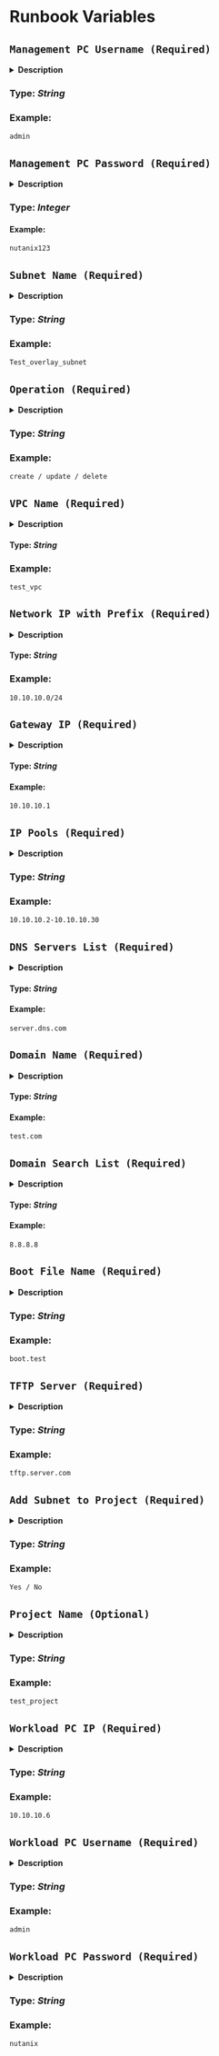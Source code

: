 # Runbook Variables

## **`Management PC Username (Required)`** 

  <details>
  <summary><b>Description</b></summary>
  This variable should be provided as input to specify the username used for authentication with the Nutanix Prism Central management interface. The management username is required for performing administrative tasks on the Nutanix cluster through the Prism Central management interface. It allows access to features such as health monitoring, capacity planning, resource management, and user management.

  Nutanix Prism Central is a web-based management interface that allows administrators to manage and monitor multiple Nutanix clusters from a single interface. It provides a unified management experience across multiple Nutanix clusters and enables centralized management of virtualization, storage, and network resources.

  The Nutanix Prism Central management interface provides various features such as health monitoring, capacity planning, resource management, and user management. It also allows administrators to create and manage virtual machines, configure storage policies, and set up data protection policies.

  To access the Prism Central management interface, you need to have valid credentials, which typically include a username and password. Once logged in, you can perform various administrative tasks, such as creating and managing Nutanix clusters, configuring network and storage resources, and monitoring the health and performance of your Nutanix infrastructure.
  </details>  
  
  ### **Type:** _String_

  ### **Example:**
  ```
  admin
  ```

## **`Management PC Password (Required)`**

  <details>
  <summary><b>Description</b></summary>
  This variable should be provided as input to specify the password used for authentication with the Nutanix Prism Central management interface. The management password is required for performing administrative tasks on the Nutanix cluster through the Prism Central management interface. It is used in combination with the management username to authenticate and access features such as health monitoring, capacity planning, resource management, and user management.
  </details>

  ### **Type:** _Integer_

  #### **Example:**
  ```
  nutanix123
  ```

## **`Subnet Name (Required)`**

  <details>
  <summary><b>Description</b></summary>
  The overlay subnet name represents the name assigned to a specific overlay subnet within the Nutanix environment. It provides a unique identifier for the overlay subnet.

  The Nutanix overlay subnet is a virtual network created within the Nutanix environment that allows for seamless communication between virtual machines (VMs) and other network entities. It operates as an overlay on top of the physical network infrastructure, providing a secure and isolated network environment.

  The overlay subnet enables VMs to communicate with each other regardless of their physical location or the underlying network infrastructure. It abstracts the underlying network details and provides a virtualized network space for VMs to interact.

  The Nutanix overlay subnet utilizes various technologies, such as VXLAN (Virtual Extensible LAN), to encapsulate and tunnel network traffic between VMs. This enables VMs to communicate as if they were on the same local network, even if they are distributed across different physical hosts or datacenters.

  By using overlay networks, Nutanix allows for flexible deployment and scaling of VMs without being constrained by physical network limitations. It simplifies network management and provides the foundation for building highly available and resilient virtualized infrastructures.

  The overlay subnet also incorporates network security features, such as micro-segmentation and network policies, to enforce access controls and protect against unauthorized access. These security measures help isolate and protect individual VMs and ensure the integrity of the overlay network.

  Overall, the Nutanix overlay subnet plays a crucial role in enabling efficient and secure communication among VMs within the Nutanix environment, providing a flexible and scalable network infrastructure for virtualized workloads.
  </details>

  ### **Type:** _String_

  ### **Example:**
  ```
  Test_overlay_subnet
  ```

## **`Operation (Required)`**

  <details>
  <summary><b>Description</b></summary>
    This variable is used to determine the type of operation to perform on a Nutanix overlay subnet. It should be set to 'create', 'update', or 'delete', depending on the desired action.

    'create': Use this option to create a new Nutanix overlay subnet.
    'update': Use this option to modify an existing Nutanix overlay subnet.
    'delete': Use this option to remove an existing Nutanix overlay subnet.

    Setting the correct value for this variable is crucial as it determines the specific API call to be made to the Nutanix management platform.

    Please note that certain operations may require additional parameters or configuration options, depending on the specific resource being created, updated, or deleted. Refer to the Nutanix documentation and API reference for detailed requirements of each operation.

    It is important to understand that Nutanix overlay subnets play a vital role in managing virtual networks within a Nutanix cluster. Therefore, any modifications made to these subnets can significantly impact the overall cluster performance. To mitigate any potential issues, it is highly recommended to follow best practices and thoroughly test any changes in a non-production environment before deploying them in a production environment.

  </details>

  ### **Type:** _String_

  ### **Example:**
  ```
  create / update / delete
  ```

## **`VPC Name (Required)`**

  <details>
  <summary><b>Description</b></summary>
  This variable represents the name of a Nutanix Virtual Private Cloud (VPC) and is used to identify and reference a specific VPC within a Nutanix environment.
  Nutanix VPC (Virtual Private Cloud) is a virtual network infrastructure provided by Nutanix for managing and organizing resources within a cloud environment. It is designed to create isolated network environments where virtual machines (VMs) and other resources can be deployed and interconnected securely.

  In Nutanix, a VPC allows users to define their own private network space with its own IP address range, subnets, and routing rules. It provides a logical abstraction of the network infrastructure, enabling users to create multiple VPCs within a Nutanix cluster and isolate resources based on different requirements, applications, or tenants.

  Key features and benefits of Nutanix VPC include:

    Network Isolation: VPCs enable logical network isolation, allowing different environments or tenants to operate independently within their own private network space.

    IP Address Management: Users can define their IP address range and subnets for each VPC, ensuring efficient IP address management and minimizing conflicts.

    Security and Segmentation: VPCs provide security controls, such as security groups, network access control lists (ACLs), and routing policies, to enforce access control and traffic segmentation between different VPCs or resources.

    Scalability and Flexibility: Nutanix VPCs can be easily scaled up or down based on resource requirements. They provide flexibility in terms of adding or removing subnets, updating IP address ranges, and adjusting network configurations.

    Connectivity Options: VPCs can be connected to other networks, such as on-premises data centers or external networks, using VPN (Virtual Private Network) or direct connectivity options, enabling hybrid cloud deployments.

  Nutanix VPCs play a vital role in managing and organizing the network infrastructure within Nutanix environments, enabling secure and isolated deployments of virtual resources.



  </details>

  #### **Type:** _String_

  ### **Example:**
  ```
  test_vpc
  ```

## **`Network IP with Prefix (Required)`**

  <details>
  <summary><b>Description</b></summary>
  In a Nutanix overlay subnet, the network IP with prefix refers to the IP address range allocated to the subnet, along with the associated subnet mask or prefix length. The network IP represents the base address of the subnet, while the prefix indicates the number of bits used to define the subnet.

  For example, if the network IP is 192.168.0.0 and the prefix is /24, it means that the subnet includes IP addresses ranging from 192.168.0.0 to 192.168.0.255, with a subnet mask of 255.255.255.0.

  The prefix length is represented as the number of consecutive bits set to 1 in the subnet mask. In the example above, /24 indicates that the first 24 bits of the IP address are used to identify the network portion, while the remaining 8 bits are available for host addresses.

  The network IP with prefix is essential for defining the address space and subnet boundaries within a Nutanix overlay subnet. It helps in determining the range of available IP addresses and configuring the appropriate network settings for virtual machines, routing, and connectivity within the subnet.
  </details>

  #### **Type:** _String_

  ### **Example:**
  ```
  10.10.10.0/24
  ```

## **`Gateway IP (Required)`**

  <details>
  <summary><b>Description</b></summary>
  In a subnet overlay network, a gateway IP refers to the IP address assigned to the gateway device within the overlay network. The gateway acts as an intermediary between the overlay network and external networks or other subnets.

  The specific IP address of the gateway depends on the configuration of the overlay network. Typically, the gateway IP address is chosen from within the range of IP addresses assigned to the subnet. It serves as the default gateway for devices within the subnet to communicate with devices outside the subnet or in other subnets.

  For example, let's say you have an overlay network with a subnet using the IP address range 192.168.0.0/24. The gateway IP address might be assigned as 192.168.0.1. This means that any device within the subnet would use 192.168.0.1 as the gateway IP to send traffic outside the subnet.

  It's important to note that the specific configuration of a subnet overlay network, including the choice of gateway IP, can vary depending on the network infrastructure and the technology being used for overlay networking, such as Virtual Extensible LAN (VXLAN) or Generic Routing Encapsulation (GRE)..
  </details>

  #### **Type:** _String_

  #### **Example:**
  ```
  10.10.10.1
  ```

## **`IP Pools (Required)`**

  <details>
  <summary><b>Description</b></summary>
  In Nutanix, an overlay subnet IP pool is a range of IP addresses used for overlay networking within the Nutanix environment. These IP addresses are assigned to virtual machines (VMs) and services running on the Nutanix cluster.

  The overlay subnet IP pools in Nutanix are typically managed by the Acropolis Distributed Network Encryption (ADNE) feature, which provides network encryption and segmentation capabilities. ADNE uses VXLAN (Virtual Extensible LAN) technology to create overlay networks.

  To configure overlay subnet IP pools in Nutanix, you would typically follow these steps:

    Access the Nutanix Prism Central web interface.
    Navigate to the Networking section and locate the ADNE settings.
    Create a new overlay subnet IP pool or modify an existing one.
    Specify the IP address range for the pool, ensuring it does not overlap with other networks or subnets in your environment.
    Define any additional settings or options, such as the subnet mask, gateway IP, DNS servers, etc.
    Save the configuration.

  Once the overlay subnet IP pool is configured, Nutanix will automatically allocate IP addresses from the pool to the virtual machines and services as they are created within the Nutanix cluster. This allows for seamless communication and networking between the VMs and services, while maintaining security and isolation through the overlay network.

  It's important to note that the exact steps and terminology may vary depending on the specific version of Nutanix software you are using. It's recommended to consult the official Nutanix documentation or contact Nutanix support for detailed instructions based on your environment.

  </details>

  ### **Type:** _String_

  ### **Example:**
  ```
  10.10.10.2-10.10.10.30
  ```

## **`DNS Servers List (Required)`**

  <details>
  <summary><b>Description</b></summary>
  The Nutanix overlay subnet DNS servers are the DNS servers that are configured specifically for the overlay network subnet in a Nutanix environment. These DNS servers are responsible for resolving domain names to IP addresses within the overlay subnet.

  The exact configuration and IP addresses of the Nutanix overlay subnet DNS servers may vary depending on your specific Nutanix deployment and network setup. To determine the DNS servers configured for the overlay subnet in your Nutanix environment, you can refer to your network configuration or consult your Nutanix administrator or network team.

  Typically, the Nutanix overlay subnet DNS servers are set to the IP addresses of the DNS servers provided by your network infrastructure or DNS service provider. These DNS servers enable proper name resolution within the overlay subnet, allowing network resources to be accessed using hostnames.

  It's important to ensure that the Nutanix overlay subnet DNS servers are properly configured and operational to facilitate smooth network communication and access to resources within the overlay network.
  </details>

  #### **Type:** _String_

  #### **Example:**
  ```
  server.dns.com
  ```

## **`Domain Name (Required)`**

  <details>
  <summary><b>Description</b></summary>
  Domain names are typically associated with DNS (Domain Name System) and are used to translate human-readable domain names (such as example.com) into IP addresses. While the Nutanix overlay subnet may utilize DNS servers for name resolution, the subnet itself does not have a dedicated domain name.

  The domain name configuration within the Nutanix environment would typically be managed at a higher level, such as the DNS configuration for the overall network or within specific virtual machines or services running on the Nutanix platform.

  If you require a domain name for resources within the Nutanix overlay subnet, you would need to configure the appropriate DNS settings and assign domain names to individual virtual machines or services within that subnet.

  </details>

  #### **Type:** _String_

  #### **Example:**
  ```
  test.com
  ```
## **`Domain Search List (Required)`**

  <details>
  <summary><b>Description</b></summary>
  The domain search list is a configuration setting used by DNS resolvers to search for domain names when a hostname is entered without a fully qualified domain name (FQDN). It allows the resolver to append domain suffixes to the hostname and attempt to resolve the name using different domain names.

  The domain search list is typically configured at the client level or within the DNS resolver settings of the operating system or network infrastructure. It is not directly tied to the Nutanix overlay subnet itself.

  </details>

  #### **Type:** _String_

  #### **Example:**

  ```
  8.8.8.8
  ```
## **`Boot File Name (Required)`**

  <details>
  <summary><b>Description</b></summary>
  The boot file name is usually specific to the operating system or boot loader being used and is typically configured within the DHCP server settings. It specifies the file name or path that the client should retrieve from a TFTP server to start the boot process.

  In a Nutanix environment, the configuration of boot file names would typically be handled at the DHCP server level or within the virtual machine configurations themselves. The Nutanix overlay subnet would not have a specific boot file name associated with it as it is a networking construct rather than a boot configuration.

  If you are looking to configure boot file names for virtual machines or services within your Nutanix environment, you would need to configure the appropriate DHCP server settings or virtual machine configurations as per your specific requirements.

  </details>

  ### **Type:** _String_

  ### **Example:**
  ```
  boot.test
  ```

## **`TFTP Server (Required)`**

  <details>
  <summary><b>Description</b></summary>
  The configuration and setup of a TFTP server in a Nutanix environment would be similar to setting up a TFTP server in any other network environment. This would typically involve installing TFTP server software on a separate server or device, configuring the server to serve the desired files, and ensuring proper network connectivity and access.

  Once the TFTP server is set up, you can configure the appropriate network boot settings or firmware update procedures within your Nutanix environment to utilize the TFTP server as needed.

  Please note that the specific steps for setting up a TFTP server may vary depending on your network infrastructure, operating system, and specific requirements. It's recommended to consult the documentation of your chosen TFTP server software and consider best practices for secure and reliable file transfers within your network environment.
  </details>

  ### **Type:** _String_

  ### **Example:**
  ```
  tftp.server.com
  ```
## **`Add Subnet to Project (Required)`**

  <details>
  <summary><b>Description</b></summary>
  This variable defines whether the subnet should be added to the project or not
 </details>

  ### **Type:** _String_

  ### **Example:**
  ```
  Yes / No
  ```

## **`Project Name (Optional)`**

  <details>
  <summary><b>Description</b></summary>

    In Nutanix, a project refers to a logical grouping or container that allows you to organize and manage various resources within your Nutanix environment. Projects provide a way to isolate and allocate resources, such as virtual machines, networks, storage, and policies, for specific teams, departments, or applications.

    Here are some key characteristics and functionalities of a Nutanix project:

    Resource segregation: Projects enable you to segregate resources within your Nutanix environment, providing dedicated spaces for different teams or projects. This segregation helps in better resource management, control, and isolation.

    Access control: Projects allow you to define access control policies, granting specific permissions to users or groups for managing and accessing resources within the project. This helps enforce security and restrict unauthorized access to resources.

    Resource allocation: With projects, you can allocate specific resources to a project, ensuring that the resources are dedicated and available for the intended purpose. This includes allocating CPU, memory, storage, and networking resources.

    Quotas and limits: Projects support setting quotas and limits on resource usage. You can define limits on the amount of CPU, memory, and storage that a project can consume, ensuring fair resource distribution and preventing resource hogging.

    Policy enforcement: Projects enable the enforcement of policies specific to the project's requirements. This includes policies related to networking, security, compliance, and governance.

    Reporting and monitoring: Nutanix provides reporting and monitoring capabilities at the project level, allowing you to track resource usage, performance metrics, and health status of resources within a project.

    Projects in Nutanix offer a structured and controlled approach to managing and organizing resources, promoting efficient resource utilization, better security, and simplified administration within your Nutanix environment.

</details>

  ### **Type:** _String_

  ### **Example:**
  ```
  test_project
  ```

## **`Workload PC IP (Required)`**

  <details>
  <summary><b>Description</b></summary>
  This variable should be provided as input to specify the IP address or hostname of the Nutanix Prism Central instance that will be used for workload management. The Prism Central instance acts as a centralized management interface for multiple Nutanix clusters, allowing administrators to manage and monitor workloads across different clusters from a single interface. This variable is required for any operations that involve workload management through Prism Central, such as creating or managing virtual machines, configuring storage policies, and setting up data protection policies.
  </details>

  ### **Type:** _String_

  ### **Example:**
  ```
  10.10.10.6
  ```

## **`Workload PC Username (Required)`**

  <details>
  <summary><b>Description</b></summary>
  This variable should be provided as input to specify the username used for authentication with the Nutanix Prism Central instance for workload management. The management username is required for performing administrative tasks related to workload management on the Nutanix clusters through the Prism Central management interface. Once authenticated, administrators can create and manage virtual machines, configure storage policies, and set up data protection policies for their workloads.
  </details>

  ### **Type:** _String_

  ### **Example:**
  ```
  admin
  ```
## **`Workload PC Password (Required)`**

  <details>
  <summary><b>Description</b></summary>
  This variable should be provided as input to specify the password used for authentication with the Nutanix Prism Central instance for workload management. The management password is required for performing administrative tasks related to workload management on the Nutanix clusters through the Prism Central management interface. It is used in combination with the management username to authenticate and access features such as creating and managing virtual machines, configuring storage policies, and setting up data protection policies.
  </details>

  ### **Type:** _String_

  ### **Example:**
  ```
  nutanix
  ```
